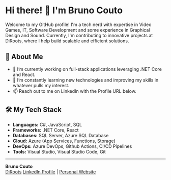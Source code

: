 # Hi there! 👋 I'm Bruno Couto

Welcome to my GitHub profile! I'm a tech nerd with expertise in Video Games, IT, Software Development and some experience in Graphical Design and Sound. Currently, I'm contributing to innovative projects at DiRoots, where I help build scalable and efficient solutions.

## 🚀 About Me

- 🔭 I’m currently working on full-stack applications leveraging .NET Core and React.
- 🌱 I’m constantly learning new technologies and improving my skills in whatever pulls my interest.
- 📫 Reach out to me on LinkedIn with the Profile URL below.

## 🛠️ My Tech Stack

- **Languages:** C#, JavaScript, SQL
- **Frameworks:** .NET Core, React
- **Databases:** SQL Server, Azure SQL Database
- **Cloud:** Azure (App Services, Functions, Storage)
- **DevOps:** Azure DevOps, Github Actions, CI/CD Pipelines
- **Tools:** Visual Studio, Visual Studio Code, Git

---

**Bruno Couto**  
[DiRoots](https://diroots.com/)
[LinkedIn Profile](https://www.linkedin.com/in/bruno-couto) | [Personal Website](http://interrabytes.com/)

